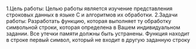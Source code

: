 1.Цель работы: Целью работы является изучение представления строковых данных в языке С и алгоритмов их обработки. 
2.Задачи работы: Разработать функцию, которая выполняет ту обработку символьной строки, которая определена в Вашем индивидуальном задании. Все утечки памяти должны быть устранены. 
Функция находит в строке первый символ, который не входит в другую заданную строку

